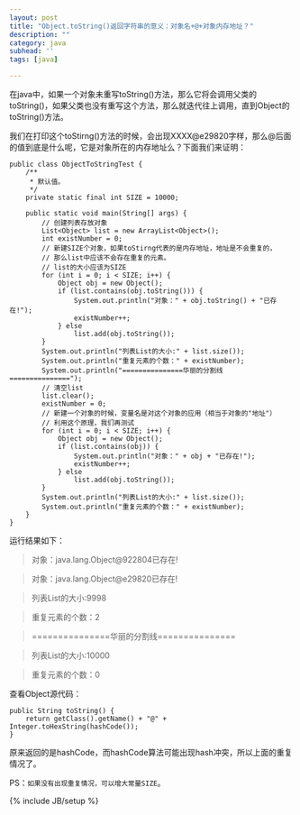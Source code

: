 ```yaml
---
layout: post
title: "Object.toString()返回字符串的意义：对象名+@+对象内存地址？"
description: ""
category: java
subhead: ''
tags: [java]

---
```


在java中，如果一个对象未重写toString()方法，那么它将会调用父类的toString()，如果父类也没有重写这个方法，那么就迭代往上调用，直到Object的toString()方法。

我们在打印这个toStirng()方法的时候，会出现XXXX@e29820字样，那么@后面的值到底是什么呢，它是对象所在的内存地址么？下面我们来证明：

    public class ObjectToStringTest {
        /**
         * 默认值。
         */
        private static final int SIZE = 10000;

        public static void main(String[] args) {
            // 创建列表存放对象
            List<Object> list = new ArrayList<Object>();
            int existNumber = 0;
            // 新建SIZE个对象，如果toStirng代表的是内存地址，地址是不会重复的，
            // 那么list中应该不会存在重复的元素。
            // list的大小应该为SIZE
            for (int i = 0; i < SIZE; i++) {
                Object obj = new Object();
                if (list.contains(obj.toString())) {
                    System.out.println("对象：" + obj.toString() + "已存在!");
                    existNumber++;
                } else
                    list.add(obj.toString());
            }
            System.out.println("列表List的大小:" + list.size());
            System.out.println("重复元素的个数：" + existNumber);
            System.out.println("===============华丽的分割线===============");
            // 清空list
            list.clear();
            existNumber = 0;
            // 新建一个对象的时候，变量名是对这个对象的应用（相当于对象的"地址"）
            // 利用这个原理，我们再测试
            for (int i = 0; i < SIZE; i++) {
                Object obj = new Object();
                if (list.contains(obj)) {
                    System.out.println("对象：" + obj + "已存在!");
                    existNumber++;
                } else
                    list.add(obj.toString());
            }
            System.out.println("列表List的大小:" + list.size());
            System.out.println("重复元素的个数：" + existNumber);
        }
    }
 
运行结果如下：
>对象：java.lang.Object@922804已存在!

>对象：java.lang.Object@e29820已存在!

>列表List的大小:9998

>重复元素的个数：2

>\===============华丽的分割线===============

>列表List的大小:10000

>重复元素的个数：0

查看Object源代码： 
 
    public String toString() {  
        return getClass().getName() + "@" + Integer.toHexString(hashCode());  
    }  
 
原来返回的是hashCode，而hashCode算法可能出现hash冲突，所以上面的重复情况了。

PS：`如果没有出现重复情况，可以增大常量SIZE`。


{% include JB/setup %}